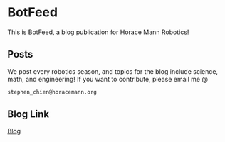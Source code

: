 # BotFeed

This is BotFeed, a blog publication for Horace Mann Robotics! 

## Posts
We post every robotics season, and topics for the blog include science, math, and engineering! If you want to contribute, please email me @

```bash
stephen_chien@horacemann.org
```



## Blog Link
[Blog](https://stephen-chien.github.io/BotFeed/)
